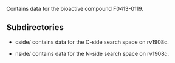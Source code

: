 Contains data for the bioactive compound F0413-0119.

## Subdirectories

- cside/ contains data for the C-side search space on rv1908c.

- nside/ contains data for the N-side search space on rv1908c.

